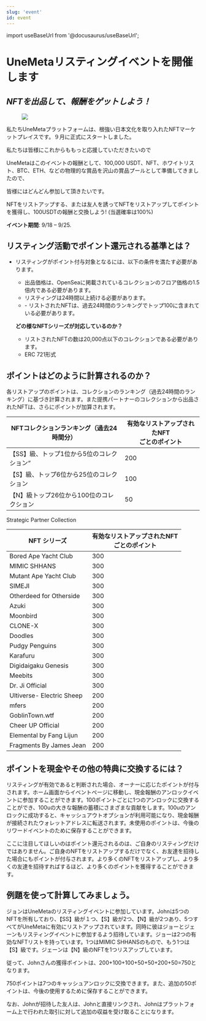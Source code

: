 ```yaml
---
slug: 'event'
id: event
---
```

import useBaseUrl from '@docusaurus/useBaseUrl';

# **UneMeta**リスティングイベントを開催します
## *NFTを出品して、報酬をゲットしよう！*


<figure className="img-frame">
  <img className="gif-img" src={useBaseUrl('/img/docs/event/1280X1280.jpeg')} />
</figure>

私たちUneMetaプラットフォームは、根強い日本文化を取り入れたNFTマーケットプレイスです。９月に正式にスタートしました。

私たちは皆様にこれからももっと応援していただきたいので 

UneMetaはこのイベントの報酬として、100,000 USDT、NFT、ホワイトリスト、BTC、ETH、などの物理的な賞品を沢山の賞品プールとして準備してきましたので、

皆様にはどんどん参加して頂きたいです。

NFTをリストアップする、または友人を誘ってNFTをリストアップしてポイントを獲得し、100USDTの報酬と交換しよう! (当選確率は100%)

**イベント期間**: 9/18 – 9/25.

## **リスティング活動でポイント還元される基準とは**？
- リスティングがポイント付与対象となるには、以下の条件を満たす必要があります。

  - 出品価格は、OpenSeaに掲載されているコレクションのフロア価格の1.5倍内である必要があります。
  - リスティングは24時間以上続ける必要があります。
  - \- リストされたNFTは、過去24時間のランキングでトップ100に含まれている必要があります。

  **どの様な****NFT****シリーズが対応しているのか？**

  - リストされたNFTの数は20,000点以下のコレクションである必要があります。
  - ERC 721形式

## **ポイントはどのように計算されるのか？**

各リストアップのポイントは、コレクションのランキング（過去24時間のランキング）に基づき計算されます。また提携パートナーのコレクションから出品されたNFTは、さらにポイントが加算されます。

| NFTコレクションランキング（過去24時間分） | 有効なリストアップされたNFT<br />ごとのポイント |
| ----------------------------------------- | ----------------------------------------------- |
| 【SS】級、トップ1位から5位のコレクション“ | 200                                             |
| 【S】級、トップ6位から25位のコレクション  | 100                                             |
| 【N】級トップ26位から100位のコレクション  | 50                                              |

Strategic Partner Collection

| NFT シリーズ              | 有効なリストアップされたNFT<br />ごとのポイント |
| ------------------------- | ----------------------------------------------- |
| Bored Ape Yacht Club      | 300                                             |
| MIMIC SHHANS              | 300                                             |
| Mutant Ape Yacht Club     | 300                                             |
| SIMEJI                    | 300                                             |
| Otherdeed for Otherside   | 300                                             |
| Azuki                     | 300                                             |
| Moonbird                  | 300                                             |
| CLONE-X                   | 300                                             |
| Doodles                   | 300                                             |
| Pudgy Penguins            | 300                                             |
| Karafuru                  | 300                                             |
| Digidaigaku Genesis       | 300                                             |
| Meebits                   | 300                                             |
| Dr. Ji Official           | 300                                             |
| Ultiverse- Electric Sheep | 200                                             |
| mfers                     | 200                                             |
| GoblinTown.wtf            | 200                                             |
| Cheer UP Official         | 200                                             |
| Elemental by Fang Lijun   | 200                                             |
| Fragments By James Jean   | 200                                             |

## **ポイントを現金やその他の特典に交換するには？**

リスティングが有効であると判断された場合、オーナーに応じたポイントが付与されます。ホーム画面からイベントページに移動し、現金報酬のアンロックイベントに参加することができます。100ポイントごとに1つのアンロックに交換することができ、100uの大きな報酬の蓄積にさまざまな貢献をします。100uのアンロックに成功すると、キャッシュアウトオプションが利用可能になり、現金報酬が接続されたウォレットアドレスに転送されます。未使用のポイントは、今後のリワードイベントのために保存することができます。

ここに注目してほしいのはポイント還元されるのは、ご自身のリスティングだけではありません。ご自身のNFTをリストアップするだけでなく、お友達を招待した場合にもポイントが付与されます。より多くのNFTをリストアップし、より多くの友達を招待すればするほど、より多くのポイントを獲得することができます。

## **例題を使って計算してみましょう。**

ジョンはUneMetaのリスティングイベントに参加しています。Johnは5つのNFTを所有しており、【SS】級が１つ、【S】級が2つ、【N】級が2つあり、5つすべてがUneMetaに有効にリストアップされています。同時に彼はジョーとジェーンもリスティングイベントに参加するよう招待しています。ジョーは2つの有効なNFTリストを持っています。1つはMIMIC SHHANSのもので、もう1つは 【S】級です。ジェーンは【N】級のNFTを1つリスアップしています。

従って、Johnさんの獲得ポイントは、200+100+100+50+50+200+50=750となります。

750ポイントは7つのキャッシュアンロックに交換できます。また、追加の50ポイントは、今後の使用するために保存することができます。

なお、Johnが招待した友人は、Johnと直接リンクされ、Johnはプラットフォーム上で行われた取引に対して追加の収益を受け取ることになります。
